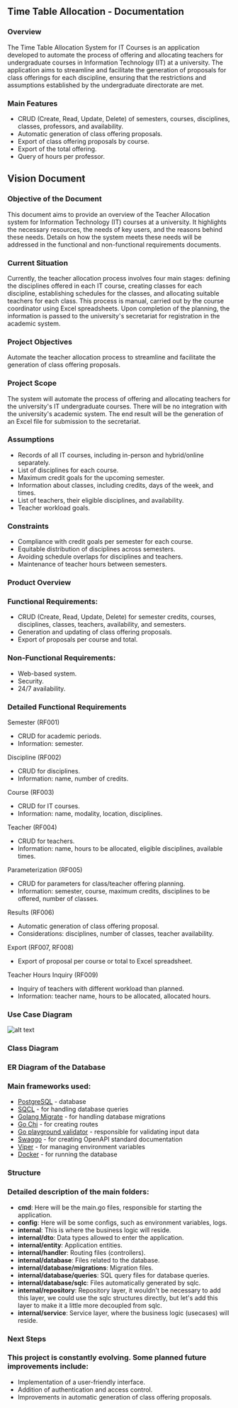 
## Time Table Allocation - Documentation

### Overview

The Time Table Allocation System for IT Courses is an application developed to automate the process of offering and allocating teachers for undergraduate courses in Information Technology (IT) at a university. The application aims to streamline and facilitate the generation of proposals for class offerings for each discipline, ensuring that the restrictions and assumptions established by the undergraduate directorate are met.

### Main Features

* CRUD (Create, Read, Update, Delete) of semesters, courses, disciplines, classes, professors, and availability.
* Automatic generation of class offering proposals.
* Export of class offering proposals by course.
* Export of the total offering.
*  Query of hours per professor.


## Vision Document
    
### Objective of the Document
This document aims to provide an overview of the Teacher Allocation system for Information Technology (IT) courses at a university. It highlights the necessary resources, the needs of key users, and the reasons behind these needs. Details on how the system meets these needs will be addressed in the functional and non-functional requirements documents.

### Current Situation
Currently, the teacher allocation process involves four main stages: defining the disciplines offered in each IT course, creating classes for each discipline, establishing schedules for the classes, and allocating suitable teachers for each class. This process is manual, carried out by the course coordinator using Excel spreadsheets. Upon completion of the planning, the information is passed to the university's secretariat for registration in the academic system.

### Project Objectives
Automate the teacher allocation process to streamline and facilitate the generation of class offering proposals.

### Project Scope
The system will automate the process of offering and allocating teachers for the university's IT undergraduate courses. There will be no integration with the university's academic system. The end result will be the generation of an Excel file for submission to the secretariat.

### Assumptions

- Records of all IT courses, including in-person and hybrid/online separately.
- List of disciplines for each course.
- Maximum credit goals for the upcoming semester.
- Information about classes, including credits, days of the week, and times.
- List of teachers, their eligible disciplines, and availability.
- Teacher workload goals.

### Constraints

- Compliance with credit goals per semester for each course.
- Equitable distribution of disciplines across semesters.
- Avoiding schedule overlaps for disciplines and teachers.
- Maintenance of teacher hours between semesters.

### Product Overview
### Functional Requirements:
- CRUD (Create, Read, Update, Delete) for semester credits, courses, disciplines, classes, teachers, availability, and semesters.
- Generation and updating of class offering proposals.
- Export of proposals per course and total.

### Non-Functional Requirements:
- Web-based system.
- Security.
- 24/7 availability.

### Detailed Functional Requirements

Semester (RF001)
- CRUD for academic periods.
- Information: semester.

Discipline (RF002)
- CRUD for disciplines.
- Information: name, number of credits.

Course (RF003)
- CRUD for IT courses.
- Information: name, modality, location, disciplines.

Teacher (RF004)
- CRUD for teachers.
- Information: name, hours to be allocated, eligible disciplines, available times.

Parameterization (RF005)
- CRUD for parameters for class/teacher offering planning.
- Information: semester, course, maximum credits, disciplines to be offered, number of classes.

Results (RF006)
- Automatic generation of class offering proposal.
- Considerations: disciplines, number of classes, teacher availability.

Export (RF007, RF008)
- Export of proposal per course or total to Excel spreadsheet.

Teacher Hours Inquiry (RF009)
- Inquiry of teachers with different workload than planned.
- Information: teacher name, hours to be allocated, allocated hours.

### Use Case Diagram

![alt text](https://github.com/robinsonvs/time-table-project/img/master/database20240505.png?raw=true)

### Class Diagram

### ER Diagram of the Database


### Main frameworks used:

* [PostgreSQL](https://www.postgresql.org/) - database
* [SQCL](https://sqlc.dev/) - for handling database queries
* [Golang Migrate](https://github.com/golang-migrate/migrate) - for handling database migrations
* [Go Chi](https://github.com/go-chi/chi) - for creating routes
* [Go playground validator](https://github.com/go-playground/validator) - responsible for validating input data
* [Swaggo](https://github.com/swaggo/http-swagger) - for creating OpenAPI standard documentation
* [Viper](https://github.com/spf13/viper) - for managing environment variables
* [Docker](https://www.docker.com/get-started/) - for running the database
    
    

### Structure

### Detailed description of the main folders:

* **cmd**: Here will be the main.go files, responsible for starting the application.
* **config**: Here will be some configs, such as environment variables, logs.
* **internal**: This is where the business logic will reside.
* **internal/dto**: Data types allowed to enter the application.
* **internal/entity**: Application entities.
* **internal/handler**: Routing files (controllers).
* **internal/database**: Files related to the database.
* **internal/database/migrations**: Migration files.
* **internal/database/queries**: SQL query files for database queries.
* **internal/database/sqlc**: Files automatically generated by sqlc.
* **internal/repository**: Repository layer, it wouldn't be necessary to add this layer, we could use the sqlc structures directly, but let's add this layer to make it a little more decoupled from sqlc.
* **internal/service**: Service layer, where the business logic (usecases) will reside. 


### Next Steps

### This project is constantly evolving. Some planned future improvements include:

* Implementation of a user-friendly interface.
* Addition of authentication and access control.
* Improvements in automatic generation of class offering proposals.


